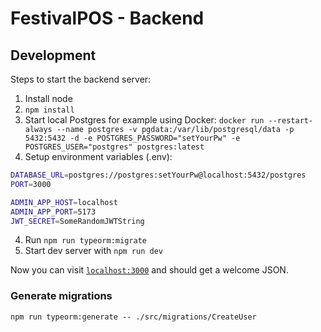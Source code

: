 # FestivalPOS - Backend

## Development

Steps to start the backend server:

1. Install node
2. `npm install`
3. Start local Postgres for example using Docker:
   `docker run --restart-always --name postgres -v pgdata:/var/lib/postgresql/data -p 5432:5432 -d -e POSTGRES_PASSWORD="setYourPw" -e POSTGRES_USER="postgres" postgres:latest`
4. Setup environment variables (.env):

```bash
DATABASE_URL=postgres://postgres:setYourPw@localhost:5432/postgres
PORT=3000

ADMIN_APP_HOST=localhost
ADMIN_APP_PORT=5173
JWT_SECRET=SomeRandomJWTString
```

4. Run `npm run typeorm:migrate`
5. Start dev server with `npm run dev`

Now you can visit [`localhost:3000`](http://localhost:3000) and should get a welcome JSON.

### Generate migrations

`npm run typeorm:generate -- ./src/migrations/CreateUser`
